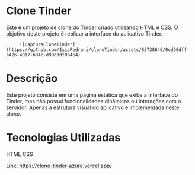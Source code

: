 # Clone Tinder
Este é um projeto de clone do Tinder criado utilizando HTML e CSS. O objetivo deste projeto é replicar a interface do aplicativo Tinder.

         ![CapturaCloneTinder](https://github.com/IsisPedroni/cloneTinder/assets/83738646/0ed90dff-a426-4017-b34c-d99dddf8b464)

# Descrição
Este projeto consiste em uma página estática que exibe a interface do Tinder, mas não possui funcionalidades dinâmicas ou interações com o servidor. Apenas a estrutura visual do aplicativo é implementada neste clone.

# Tecnologias Utilizadas
HTML
CSS

Link: https://clone-tinder-azure.vercel.app/
